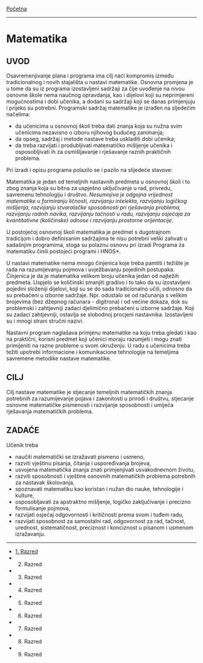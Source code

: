 [Početna](../../README.md)

---

# Matematika
## UVOD
Osavremenjivanje plana i programa ima cilj naći kompromis između tradicionalnog i novih stajališta u nastavi matematike. Osnovna promjena je u tome da su iz programa izostavljeni sadržaji za čije uvođenje na nivou osnovne škole nema naučnog opravdanja, kao i dijelovi koji su neprimjereni mogućnostima i dobi učenika, a dodani su sadržaji koji se danas primjenjuju i prijeko su potrebni. Programski sadržaj matematike je izrađen na sljedećim načelima:
- da učenicima u osnovnoj školi treba dati znanja koja su nužna svim učenicima nezavisno o izboru njihovog budućeg zanimanja;
- da opseg, sadržaj i metode nastave treba uskladiti dobi učenika;
- da treba razvijati i produbljivati matematičko mišljenje učenika i osposobljivati ih za osmišljavanje i rješavanje raznih praktičnih problema.

Pri izradi i opisu programa polazilo se i pazilo na slijedeće stavove:

Matematika je jedan od temeljnih nastavnih predmeta u osnovnoj školi i to zbog znanja koja su bitna za uspješno uključivanje u rad, privredu, savremenu tehnologiju i društvo. *Nesumnjiva je odgojna vrijednost matematike u formiranju ličnosti, razvijanju intelekta, razvijanju logičkog mišljenja, razvijanju stvaralačke sposobnosti pri rješavanja problema, razvijanju radnih navika, razvijanju tačnosti u radu, razvijanju osjećaja za kvantitativne (količinske) odnose i razvijanju prostorne orijentacije*.

U postojećoj osnovnoj školi matematika je predmet s dugotrajnom tradicijom i dobro definisanim sadržajima te nisu potrebni veliki zahvati u sadašnjim programima, stoga su polaznu osnovu pri izradi Programa za matematiku činili postojeći programi i HNOS\*.

U nastavi matematike nema mnogo činjenica koje treba pamtiti i težište je rada na razumijevanju pojmova i uvježbavanju pojedinih postupaka. Činjenica je da je matematika velikom broju učenika jedan od najtežih predmeta. Uspjelo se količinski smanjiti gradivo i to tako da su izostavljeni pojedini složeniji dijelovi, koji su se do sada tradicionalno učili, odnosno da su prebačeni u izborne sadržaje. Npr. odustalo se od računanja s velikim brojevima (bez džepnog računara - digitrona) i od većine dokaza, dok su problemski i zahtjevniji zadaci djelimično prebačeni u izborne sadržaje. Koji su zadaci zahtjevniji, ostavlja se slobodnoj procjeni nastavnika. Izostavljeni su i mnogi strani stručni nazivi.

Nastavni program naglašava primjenu matematike na koju treba gledati i kao na praktični, korisni predmet koji učenici moraju razumjeti i mogu znati primijeniti na razne probleme u svom okruženju. U radu s učenicima treba težiti upotrebi informacione i komunikacione tehnologije na temeljima savremene metodike nastave matematike.

## CILJ
Cilj nastave matematike je stjecanje temeljnih matematičkih znanja potrebnih za razumijevanje pojava i zakonitosti u prirodi i društvu, stjecanje osnovne matematičke pismenosti i razvijanje sposobnosti i umijeća rješavanja matematičkih problema.

## ZADAĆE
Učenik treba
- naučiti matematički se izražavati pismeno i usmeno,
- razviti vještinu pisanja, čitanja i uspoređivanja brojeva,
- usvojena matematička znanja znati primjenjivati usvakodnevnom životu,
- razviti sposobnosti i vještine osnovnih matematičkih problema potrebnih za nastavak školovanja,
- spoznavati matematiku kao koristan i nužan dio nauke, tehnologije i kulture,
- osposobljavati za apstraktno mišljenje, logičko zaključivanje i precizno formulisanje pojmova,
- razvijati osjećaj odgovornosti i kritičnosti prema svom i tuđem radu,
- razvijati sposobnost za samostalni rad, odgovornost za rad, tačnost, urednost, sistematičnost, preciznost i konciznost u pisanom i usmenom izražavanju.

---

- [1. Razred](prvi_razred/README.md)
- 2. Razred
- 3. Razred
- 4. Razred
- 5. Razred
- 6. Razred
- 7. Razred
- 8. Razred
- 9. Razred
